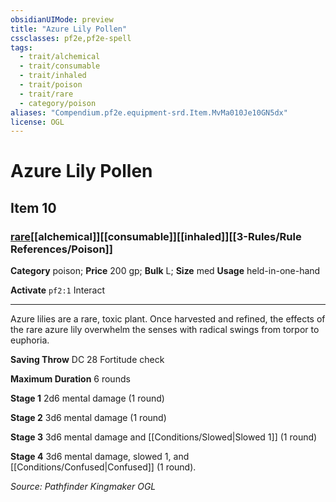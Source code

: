 ```yaml
---
obsidianUIMode: preview
title: "Azure Lily Pollen"
cssclasses: pf2e,pf2e-spell
tags:
  - trait/alchemical
  - trait/consumable
  - trait/inhaled
  - trait/poison
  - trait/rare
  - category/poison
aliases: "Compendium.pf2e.equipment-srd.Item.MvMa010Je10GN5dx"
license: OGL
---
```

# Azure Lily Pollen
## Item 10
### [rare](rare.md "Rare Rarity Trait")[[alchemical]][[consumable]][[inhaled]][[3-Rules/Rule References/Poison]]

**Category** poison; 
**Price** 200 gp; 
**Bulk** L; **Size** med
**Usage** held-in-one-hand

**Activate** `pf2:1` Interact

* * *

Azure lilies are a rare, toxic plant. Once harvested and refined, the effects of the rare azure lily overwhelm the senses with radical swings from torpor to euphoria.

**Saving Throw** DC 28 Fortitude check

**Maximum Duration** 6 rounds

**Stage 1** 2d6 mental damage (1 round)

**Stage 2** 3d6 mental damage (1 round)

**Stage 3** 3d6 mental damage and [[Conditions/Slowed|Slowed 1]] (1 round)

**Stage 4** 3d6 mental damage, slowed 1, and [[Conditions/Confused|Confused]] (1 round).

*Source: Pathfinder Kingmaker*
*OGL*